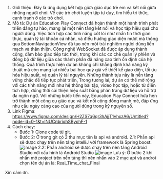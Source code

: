1. Giới thiệu:
   Đây là ứng dụng kết hợp giữa giáo dục trẻ em và kết nối giữa những người chơi. Về các trò chơi luyện tập tư duy, tìm hiểu tri thức, cạnh tranh ở các trò chơi.
3. Mô tả:
   Dự án Education Play Connect đã hoàn thành một hành trình phát triển đáng tự hào, mang lại một nền tảng kết nối và học tập hiệu quả cho người dùng. Việc tích hợp các tính năng cốt lõi như nhắn tin thời gian thực, quản lý tài khoản cá nhân, và điều hướng giao diện mượt mà thông qua BottomNavigationView đã tạo nên một trải nghiệm người dùng liền mạch và thân thiện. Công nghệ WebSocket đã được áp dụng thành công, đảm bảo giao tiếp tức thời, trong khi các cơ chế quản lý phiên và đồng bộ dữ liệu giữa các thành phần đã nâng cao tính ổn định của hệ thống. Quá trình thực hiện dự án không chỉ khẳng định khả năng kỹ thuật mà còn mang lại nhiều bài học quý giá về thiết kế giao diện, tối ưu hóa hiệu suất, và quản lý tài nguyên. Những thành tựu này là nền tảng vững chắc để tiếp tục phát triển. Trong tương lai, dự án có thể mở rộng với các tính năng mới như hệ thống bài tập, video học tập, hoặc từ điển tích hợp, đồng thời cải thiện hiệu suất bằng phân trang dữ liệu và hỗ trợ đa ngôn ngữ. Với những bước tiến này, Education Play Connect hứa hẹn trở thành một công cụ giáo dục và kết nối cộng đồng mạnh mẽ, đáp ứng nhu cầu ngày càng cao của người dùng trong kỷ nguyên số.
5. Link Figma: https://www.figma.com/design/H2ZS7q6qr3hAjjT1vhxzA6/Untitled?node-id=0-1&t=INUCnbriohSByohF-1
6. Cách chạy:
   - Bước 1: Clone code từ git.
   - Bước 2: Ở trong git có 2 thư mục tên là api và android.
           2.1: Phần api sẽ được chạy trên nền tảng intelliJ với framework là Spring boost.\
           ![image](https://github.com/user-attachments/assets/de23599b-19a5-4493-9cd9-7e3f835fdc01)
           2.2: Phần android sẽ được chạy trên nên tảng Android Studio với cấu hình là Android Studio
           ![image](https://github.com/user-attachments/assets/a627f7c4-ac21-43a7-85c9-1ad86ef9628a)
Lưu  ý: Ở bước 2 khi nhấn mở project trên nền tảng thì nên nhấn vào 2 mục api và androi chọn tên dự án là: Real_Time_chat_Final

Xin cảm ơn.
